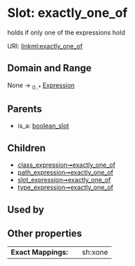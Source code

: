 
# Slot: exactly_one_of


holds if only one of the expressions hold

URI: [linkml:exactly_one_of](https://w3id.org/linkml/exactly_one_of)


## Domain and Range

None &#8594;  <sub>0..\*</sub> [Expression](Expression.md)

## Parents

 *  is_a: [boolean_slot](boolean_slot.md)

## Children

 *  [class_expression➞exactly_one_of](class_expression_exactly_one_of.md)
 *  [path_expression➞exactly_one_of](path_expression_exactly_one_of.md)
 *  [slot_expression➞exactly_one_of](slot_expression_exactly_one_of.md)
 *  [type_expression➞exactly_one_of](type_expression_exactly_one_of.md)

## Used by


## Other properties

|  |  |  |
| --- | --- | --- |
| **Exact Mappings:** | | sh:xone |


